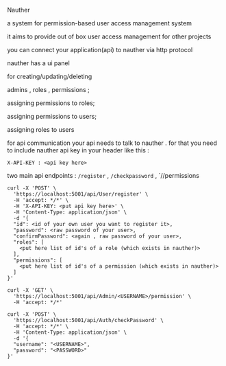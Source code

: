 Nauther

a system for permission-based user access management system

it aims to provide out of box user access management for other projects

you can connect your application(api) to nauther via http protocol

nauther has a ui panel 

for creating/updating/deleting

admins , roles , permissions ; 

assigning permissions to roles;

assigning permissions to users;

assigning roles to users



for api communication
your api needs to talk to nauther . for that you need to include nauther api key in your header like this : 

```X-API-KEY : <api key here>```


two main api endpoints : `/register` , `/checkpassword` , `/<username>/permissions

```
curl -X 'POST' \
  'https://localhost:5001/api/User/register' \
  -H 'accept: */*' \
  -H 'X-API-KEY: <put api key here>' \
  -H 'Content-Type: application/json' \
  -d '{
  "id": <id of your own user you want to register it>,
  "password": <raw password of your user>,
  "confirmPassword": <again , raw password of your user>,
  "roles": [
    <put here list of id's of a role (which exists in nauther)>
  ],
  "permissions": [
    <put here list of id's of a permission (which exists in nauther)>
  ]
}'
```


```
curl -X 'GET' \
  'https://localhost:5001/api/Admin/<USERNAME>/permission' \
  -H 'accept: */*'
```

```
curl -X 'POST' \
  'https://localhost:5001/api/Auth/checkPassword' \
  -H 'accept: */*' \
  -H 'Content-Type: application/json' \
  -d '{
  "username": "<USERNAME>",
  "password": "<PASSWORD>"
}'

```